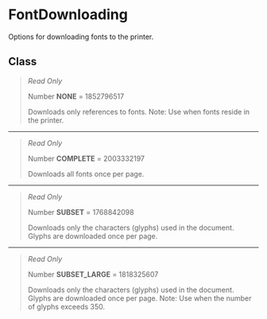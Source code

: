 # FontDownloading
Options for downloading fonts to the printer.

## Class
> *Read Only* 
> 
> Number **NONE** = 1852796517
> 
> Downloads only references to fonts. Note: Use when fonts reside in the printer.
*** 
> *Read Only* 
> 
> Number **COMPLETE** = 2003332197
> 
> Downloads all fonts once per page.
*** 
> *Read Only* 
> 
> Number **SUBSET** = 1768842098
> 
> Downloads only the characters (glyphs) used in the document. Glyphs are downloaded once per page.
*** 
> *Read Only* 
> 
> Number **SUBSET_LARGE** = 1818325607
> 
> Downloads only the characters (glyphs) used in the document. Glyphs are downloaded once per page. Note: Use when the number of glyphs exceeds 350.

